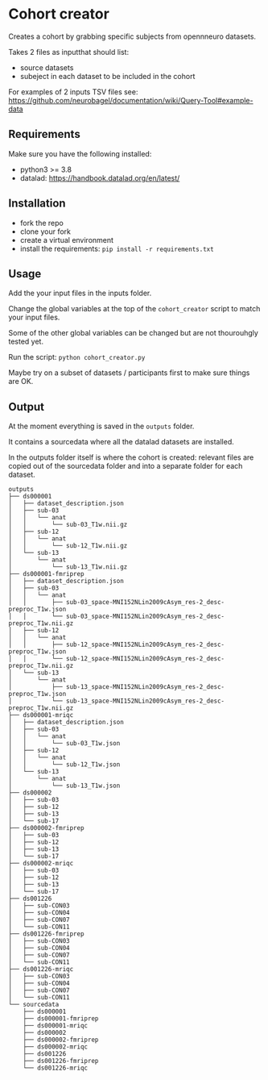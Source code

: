 # Cohort creator

Creates a cohort by grabbing specific subjects from opennneuro datasets.

Takes 2 files as inputthat should list:
- source datasets
- subeject in each dataset to be included in the cohort

For examples of 2 inputs TSV files see: https://github.com/neurobagel/documentation/wiki/Query-Tool#example-data

## Requirements

Make sure you have the following installed:

- python3 >= 3.8
- datalad: https://handbook.datalad.org/en/latest/

## Installation

- fork the repo
- clone your fork
- create a virtual environment
- install the requirements: `pip install -r requirements.txt`

## Usage

Add the your input files in the inputs folder.

Change the global variables at the top of the `cohort_creator` script
to match your input files.

Some of the other global variables can be changed but are not thourouhgly tested yet.

Run the script: `python cohort_creator.py`

Maybe try on a subset of datasets / participants first to make sure things are OK.

## Output

At the moment everything is saved in the `outputs` folder.

It contains a sourcedata where all the datalad datasets are installed.

In the outputs folder itself is where the cohort is created:
relevant files are copied out of the sourcedata folder
and into a separate folder for each dataset.

```
outputs
├── ds000001
│   ├── dataset_description.json
│   ├── sub-03
│   │   └── anat
│   │       └── sub-03_T1w.nii.gz
│   ├── sub-12
│   │   └── anat
│   │       └── sub-12_T1w.nii.gz
│   └── sub-13
│       └── anat
│           └── sub-13_T1w.nii.gz
├── ds000001-fmriprep
│   ├── dataset_description.json
│   ├── sub-03
│   │   └── anat
│   │       ├── sub-03_space-MNI152NLin2009cAsym_res-2_desc-preproc_T1w.json
│   │       └── sub-03_space-MNI152NLin2009cAsym_res-2_desc-preproc_T1w.nii.gz
│   ├── sub-12
│   │   └── anat
│   │       ├── sub-12_space-MNI152NLin2009cAsym_res-2_desc-preproc_T1w.json
│   │       └── sub-12_space-MNI152NLin2009cAsym_res-2_desc-preproc_T1w.nii.gz
│   └── sub-13
│       └── anat
│           ├── sub-13_space-MNI152NLin2009cAsym_res-2_desc-preproc_T1w.json
│           └── sub-13_space-MNI152NLin2009cAsym_res-2_desc-preproc_T1w.nii.gz
├── ds000001-mriqc
│   ├── dataset_description.json
│   ├── sub-03
│   │   └── anat
│   │       └── sub-03_T1w.json
│   ├── sub-12
│   │   └── anat
│   │       └── sub-12_T1w.json
│   └── sub-13
│       └── anat
│           └── sub-13_T1w.json
├── ds000002
│   ├── sub-03
│   ├── sub-12
│   ├── sub-13
│   └── sub-17
├── ds000002-fmriprep
│   ├── sub-03
│   ├── sub-12
│   ├── sub-13
│   └── sub-17
├── ds000002-mriqc
│   ├── sub-03
│   ├── sub-12
│   ├── sub-13
│   └── sub-17
├── ds001226
│   ├── sub-CON03
│   ├── sub-CON04
│   ├── sub-CON07
│   └── sub-CON11
├── ds001226-fmriprep
│   ├── sub-CON03
│   ├── sub-CON04
│   ├── sub-CON07
│   └── sub-CON11
├── ds001226-mriqc
│   ├── sub-CON03
│   ├── sub-CON04
│   ├── sub-CON07
│   └── sub-CON11
└── sourcedata
    ├── ds000001
    ├── ds000001-fmriprep
    ├── ds000001-mriqc
    ├── ds000002
    ├── ds000002-fmriprep
    ├── ds000002-mriqc
    ├── ds001226
    ├── ds001226-fmriprep
    └── ds001226-mriqc
```
